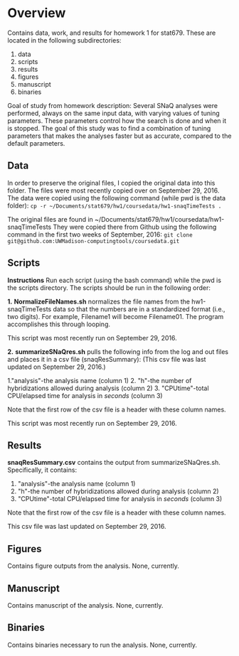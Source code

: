 Overview
========
Contains data, work, and results for homework 1 for stat679. These are located in the following subdirectories:
  1. data
  2. scripts
  3. results
  4. figures
  5. manuscript
  6. binaries

Goal of study from homework description:
Several SNaQ analyses were performed, always on the same input data, with varying values of tuning parameters. These parameters control how the search is done and when it is stopped. The goal of this study was to find a combination of tuning parameters that makes the analyses faster but as accurate, compared to the default parameters.

Data
----
In order to preserve the original files, I copied the original data into this folder.
The files were most recently copied over on September 29, 2016.
The data were copied using the following command (while pwd is the data folder):
 `cp -r ~/Documents/stat679/hw1/coursedata/hw1-snaqTimeTests .`

The original files are found in ~/Documents/stat679/hw1/coursedata/hw1-snaqTimeTests
They were copied there from Github using the following command in the first two weeks of September, 2016:
`git clone git@github.com:UWMadison-computingtools/coursedata.git`

Scripts
-------
**Instructions**
Run each script (using the bash command) while the pwd is the scripts directory. The scripts should be run in the following order:

**1.**
**NormalizeFileNames.sh** normalizes the file names from the hw1-snaqTimeTests data so that the numbers are in a standardized format (i.e., two digits).
For example, Filename1 will become Filename01.  The program accomplishes this through looping.

This script was most recently run on September 29, 2016.

**2.**
**summarizeSNaQres.sh** pulls the following info from the log and out files and places it in a csv file (snaqResSummary):
(This csv file was last updated on September 29, 2016.)

  1."analysis"-the analysis name (column 1)
  2. "h"-the number of hybridizations allowed during analysis (column 2)
  3. "CPUtime"-total CPU/elapsed time for analysis in *seconds* (column 3)

Note that the first row of the csv file is a header with these column names.

This script was most recently run on September 29, 2016.

Results
-------
**snaqResSummary.csv** contains the output from summarizeSNaQres.sh. Specifically, it contains:

  1. "analysis"-the analysis name (column 1)
  2. "h"-the number of hybridizations allowed during analysis (column 2)
  3. "CPUtime"-total CPU/elapsed time for analysis in *seconds* (column 3)

Note that the first row of the csv file is a header with these column names.

This csv file was last updated on September 29, 2016.

Figures
-------
Contains figure outputs from the analysis. None, currently.

Manuscript
----------
Contains manuscript of the analysis. None, currently.

Binaries
--------
Contains binaries necessary to run the analysis. None, currently.
